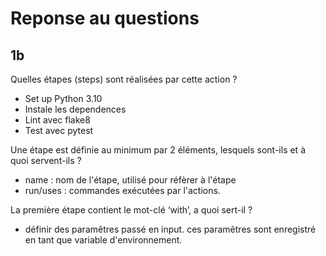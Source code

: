 # Reponse au questions

## 1b

Quelles étapes (steps) sont réalisées par cette action ?

- Set up Python 3.10
- Instale les dependences
- Lint avec flake8
- Test avec pytest

Une étape est définie au minimum par 2 éléments, lesquels sont-ils et
à quoi servent-ils ?

- name : nom de l'étape, utilisé pour réfèrer à l'étape
- run/uses : commandes exécutées par l'actions.

La première étape contient le mot-clé ‘with’, a quoi sert-il ?

- définir des paramêtres passé en input. ces paramêtres sont enregistré en tant que variable d'environnement.
  